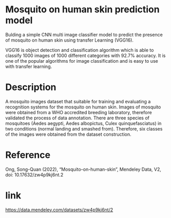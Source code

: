 # Mosquito on human skin prediction model
Bulding a simple CNN multi image classifier model to predict the presence of mosquito on human skin using transfer Learning (VGG16).

VGG16 is object detection and classification algorithm which is able to classify 1000 images of 1000 different categories with 92.7% accuracy. It is one of the popular algorithms for image classification and is easy to use with transfer learning.

# Description
A mosquito images dataset that suitable for training and evaluating a recognition systems for the mosquito on human skin. Images of mosquito were obtained from a WHO accredited breeding laboratory, therefore validated the process of data annotation. There are three species of mosquitoes (Aedes aegypti,  Aedes albopictus, Culex quinquefasciatus) in two conditions (normal landing and smashed from). Therefore, six classes of the images were obtained from the dataset construction.
# Reference
Ong, Song-Quan (2022), “Mosquito-on-human-skin”, Mendeley Data, V2, doi: 10.17632/zw4p9kj6nt.2
# link
https://data.mendeley.com/datasets/zw4p9kj6nt/2
